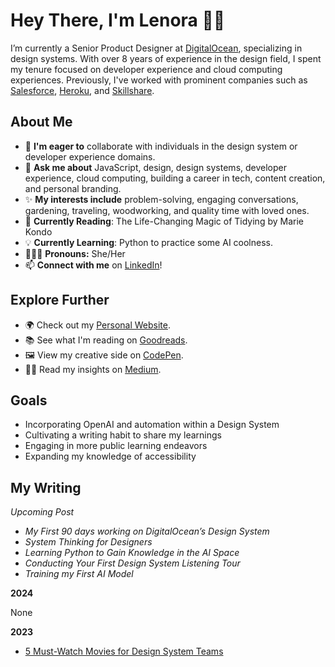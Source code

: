 # Hey There, I'm Lenora 👋🏾

I’m currently a Senior Product Designer at [DigitalOcean](https://www.digitalocean.com/), specializing in design systems. With over 8 years of experience in the design field, I spent my tenure focused on developer experience and cloud computing experiences. Previously, I've worked with prominent companies such as [Salesforce](https://www.salesforce.com/), [Heroku](https://www.heroku.com/), and [Skillshare](https://www.skillshare.com/en/).

## About Me

- 👀 **I'm eager to** collaborate with individuals in the design system or developer experience domains.
- 💬 **Ask me about** JavaScript, design, design systems, developer experience, cloud computing, building a career in tech, content creation, and personal branding.
- ✨ **My interests include** problem-solving, engaging conversations, gardening, traveling, woodworking, and quality time with loved ones.
- 📘 **Currently Reading**: The Life-Changing Magic of Tidying by Marie Kondo
- 💡 **Currently Learning**: Python to practice some AI coolness.
- 👩🏾‍🦱 **Pronouns:** She/Her
- 📫 **Connect with me** on [LinkedIn](https://www.linkedin.com/in/lenoraporter/)!

## Explore Further

- 🌍 Check out my [Personal Website](https://www.lenoraporter.com/).
- 📚 See what I'm reading on [Goodreads](https://www.goodreads.com/user/show/97677176-lenora-porter).
- 🖼 View my creative side on [CodePen](https://codepen.io/lenoraporter).
- ✍🏾 Read my insights on [Medium](https://medium.com/@lenora.design).

## Goals

- Incorporating OpenAI and automation within a Design System
- Cultivating a writing habit to share my learnings
- Engaging in more public learning endeavors
- Expanding my knowledge of accessibility

## My Writing

*Upcoming Post*

- *My First 90 days working on DigitalOcean’s Design System*
- *System Thinking for Designers*
- *Learning Python to Gain Knowledge in the AI Space*
- *Conducting Your First Design System Listening Tour*
- *Training my First AI Model*

**2024**

None

**2023**
- [5 Must-Watch Movies for Design System Teams](https://medium.com/design-bootcamp/5-must-watch-movies-for-design-system-teams-f3ed09f408f5)

<!---
lenoraporter/lenoraporter is a ✨ special ✨ repository because its `README.md` (this file) appears on your GitHub profile.
You can click the Preview link to take a look at your changes.
--->
